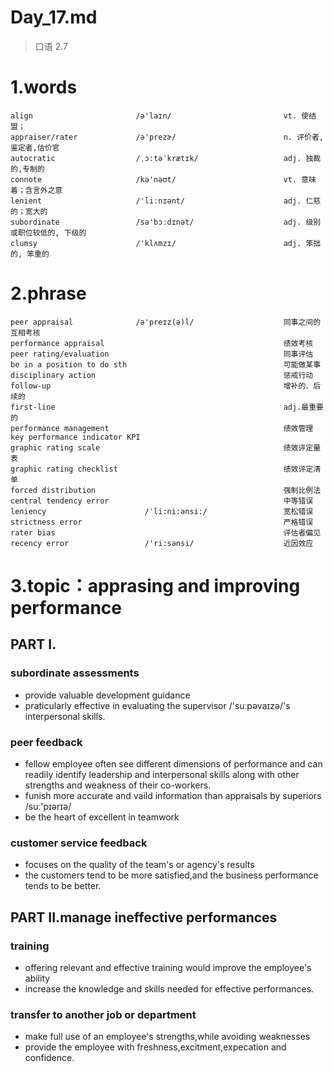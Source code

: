 # Day_17.md
> 口语 2.7
# 1.words
    align                       /ə'laɪn/                         vt. 使结盟；
    appraiser/rater             /ə'prezɚ/                        n. 评价者,鉴定者,估价官
    autocratic                  /ˌɔ:təˈkrætɪk/                   adj. 独裁的,专制的
    connote                     /kə'nəʊt/                        vt. 意味着；含言外之意
    lenient                     /'liːnɪənt/                      adj. 仁慈的；宽大的
    subordinate                 /sə'bɔːdɪnət/                    adj. 级别或职位较低的, 下级的
    clumsy                      /'klʌmzɪ/                        adj. 笨拙的, 笨重的

# 2.phrase
    peer appraisal              /ə'preɪz(ə)l/                    同事之间的互相考核
    performance appraisal                                        绩效考核
    peer rating/evaluation                                       同事评估
    be in a position to do sth                                   可能做某事
    disciplinary action                                          惩戒行动
    follow-up                                                    增补的、后续的
    first-line                                                   adj.最重要的
    performance management                                       绩效管理
    key performance indicator KPI                
    graphic rating scale                                         绩效评定量表
    graphic rating checklist                                     绩效评定清单
    forced distribution                                          强制比例法
    central tendency error                                       中等错误
    leniency                      /ˈli:ni:ənsi:/                 宽松错误
    strictness error                                             严格错误
    rater bias                                                   评估者偏见
    recency error                 /'ri:sənsi/                    近因效应

# 3.topic：apprasing and improving performance
## PART I.
### subordinate assessments
- provide valuable development guidance
- praticularly effective in evaluating the supervisor /'suːpəvaɪzə/'s interpersonal skills.

### peer feedback
- fellow employee often see different dimensions of performance and can readily identify leadership and interpersonal skills along with other strengths and weakness of their co-workers.
- funish more accurate and vaild information than appraisals by superiors /suː'pɪərɪə/
- be the heart of excellent in teamwork

### customer service feedback
- focuses on the quality of the team's or agency's results
- the customers tend to be more satisfied,and the business performance tends to be better.

## PART II.manage ineffective performances
### training
- offering relevant and effective training would improve the employee's ability
- increase the knowledge and skills needed for effective performances.

### transfer to another job or department
- make full use of an employee's strengths,while avoiding weaknesses
- provide the employee with freshness,excitment,expecation and confidence.








